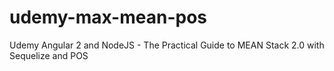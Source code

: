 # udemy-max-mean-pos
Udemy Angular 2 and NodeJS - The Practical Guide to MEAN Stack 2.0 with Sequelize and POS
